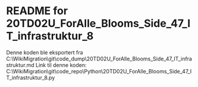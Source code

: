 # README for 20TD02U_ForAlle_Blooms_Side_47_IT_infrastruktur_8
Denne koden ble eksportert fra C:\WikiMigration\git\code_dump\20TD02U_ForAlle_Blooms_Side_47_IT_infrastruktur.md
Link til denne koden: C:\WikiMigration\git\code_repo\Python\20TD02U_ForAlle_Blooms_Side_47_IT_infrastruktur_8.py
